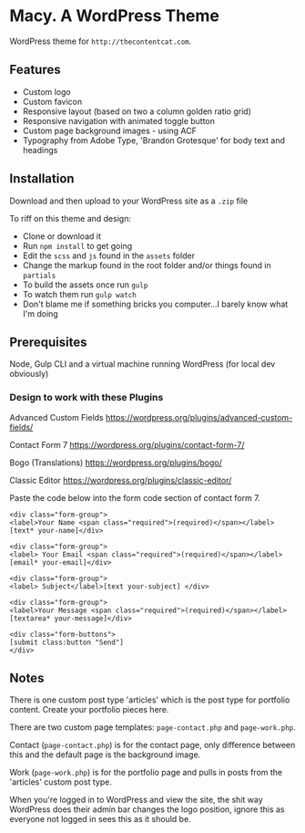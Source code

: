 # Macy. A WordPress Theme

WordPress theme for `http://thecontentcat.com`. 

## Features

- Custom logo
- Custom favicon
- Responsive layout (based on two a column golden ratio grid)
- Responsive navigation with animated toggle button
- Custom page background images - using ACF
- Typography from Adobe Type, 'Brandon Grotesque' for body text and headings

## Installation

Download and then upload to your WordPress site as a `.zip` file

To riff on this theme and design:

- Clone or download it
- Run `npm install` to get going
- Edit the `scss` and `js` found in the `assets` folder
- Change the markup found in the root folder and/or things found in `partials`
- To build the assets once run `gulp`
- To watch them run `gulp watch`
- Don't blame me if something bricks you computer...I barely know what I'm doing

## Prerequisites

Node, Gulp CLI and a virtual machine running WordPress (for local dev obviously)

### Design to work with these Plugins

Advanced Custom Fields
https://wordpress.org/plugins/advanced-custom-fields/

Contact Form 7
https://wordpress.org/plugins/contact-form-7/

Bogo (Translations)
https://wordpress.org/plugins/bogo/

Classic Editor
https://wordpress.org/plugins/classic-editor/

Paste the code below into the form code section of contact form 7.

```
<div class="form-group">
<label>Your Name <span class="required">(required)</span></label>[text* your-name]</div>

<div class="form-group">
<label> Your Email <span class="required">(required)</span></label>[email* your-email]</div>

<div class="form-group">
<label> Subject</label>[text your-subject] </div>

<div class="form-group">
<label>Your Message <span class="required">(required)</span></label>[textarea* your-message]</div>

<div class="form-buttons">
[submit class:button "Send"]
</div>
```

## Notes

There is one custom post type 'articles' which is the post type for portfolio content. Create your portfolio pieces here.

There are two custom page templates: `page-contact.php` and `page-work.php`.

Contact (`page-contact.php`) is for the contact page, only difference between this and the default page is the background image.

Work (`page-work.php`) is for the portfolio page and pulls in posts from the 'articles' custom post type.

When you're logged in to WordPress and view the site, the shit way WordPress does their admin bar changes the logo position, ignore this as everyone not logged in sees this as it should be.

